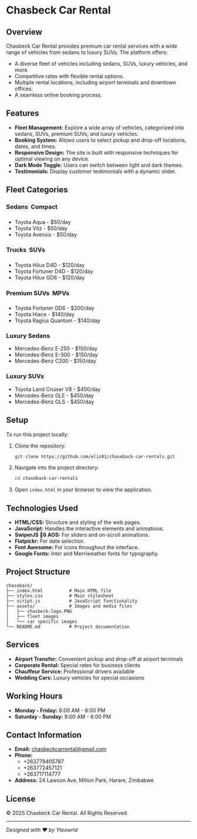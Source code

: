 # Chasbeck Car Rental

## Overview

Chasbeck Car Rental provides premium car rental services with a wide range of vehicles from sedans to luxury SUVs. The platform offers:

- A diverse fleet of vehicles including sedans, SUVs, luxury vehicles, and more.
- Competitive rates with flexible rental options.
- Multiple rental locations, including airport terminals and downtown offices.
- A seamless online booking process.

## Features

- **Fleet Management:** Explore a wide array of vehicles, categorized into sedans, SUVs, premium SUVs, and luxury vehicles.
- **Booking System:** Allows users to select pickup and drop-off locations, dates, and times.
- **Responsive Design:** The site is built with responsive techniques for optimal viewing on any device.
- **Dark Mode Toggle:** Users can switch between light and dark themes.
- **Testimonials:** Display customer testimonials with a dynamic slider.

## Fleet Categories

### Sedans  Compact
- Toyota Aqua - $50/day
- Toyota Vitz - $50/day
- Toyota Avensis - $50/day

### Trucks  SUVs
- Toyota Hilux D4D - $120/day
- Toyota Fortuner D4D - $120/day
- Toyota Hilux GD6 - $120/day

### Premium SUVs  MPVs
- Toyota Fortuner GD6 - $200/day
- Toyota Hiace - $140/day
- Toyota Ragius Quantum - $140/day

### Luxury Sedans
- Mercedes-Benz E-250 - $150/day
- Mercedes-Benz E-300 - $150/day
- Mercedes-Benz C200 - $150/day

### Luxury SUVs
- Toyota Land Cruiser V8 - $450/day
- Mercedes-Benz GLE - $450/day
- Mercedes-Benz GLS - $450/day

## Setup

To run this project locally:

1. Clone the repository:
   ```sh
   git clone https://github.com/elic01/chaseback-car-rentals.git
   ```
2. Navigate into the project directory:
   ```sh
   cd chaseback-car-rentals
   ```
3. Open `index.html` in your browser to view the application.

## Technologies Used

- **HTML/CSS:** Structure and styling of the web pages.
- **JavaScript:** Handles the interactive elements and animations.
- **SwiperJS 6 AOS:** For sliders and on-scroll animations.
- **Flatpickr:** For date selection.
- **Font Awesome:** For icons throughout the interface.
- **Google Fonts:** Inter and Merriweather fonts for typography.

## Project Structure

```
chaseback/
├── index.html          # Main HTML file
├── styles.css          # Main stylesheet
├── script.js           # JavaScript functionality
├── assets/             # Images and media files
│   ├── chasbeck-logo.PNG
│   ├── fleet images
│   └── car specific images
└── README.md           # Project documentation
```

## Services

- **Airport Transfer:** Convenient pickup and drop-off at airport terminals
- **Corporate Rental:** Special rates for business clients
- **Chauffeur Service:** Professional drivers available
- **Wedding Cars:** Luxury vehicles for special occasions

## Working Hours

- **Monday - Friday:** 8:00 AM - 8:00 PM
- **Saturday - Sunday:** 9:00 AM - 6:00 PM

## Contact Information

- **Email:** chasbeckcarrental@gmail.com
- **Phone:** 
  - +263779405787
  - +263772457121
  - +263717114777
- **Address:** 24 Lawson Ave, Milton Park, Harare, Zimbabwe

## License

© 2025 Chasbeck Car Rental. All Rights Reserved.

---

*Designed with ❤️ by Yteewrld*
